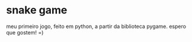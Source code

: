 # snake game
meu primeiro jogo, feito em python, a partir da biblioteca pygame. espero que gostem! =)

